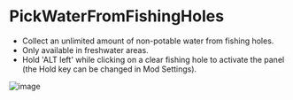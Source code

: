 # PickWaterFromFishingHoles
* Collect an unlimited amount of non-potable water from fishing holes.
* Only available in freshwater areas.
* Hold 'ALT left' while clicking on a clear fishing hole to activate the panel (the Hold key can be changed in Mod Settings).

![image](https://github.com/user-attachments/assets/ea2a8aef-7d59-4c9b-a979-83caedface68)


